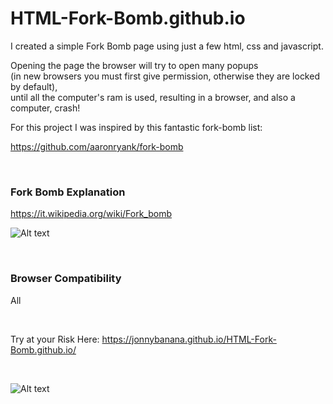 # HTML-Fork-Bomb.github.io

I created a simple Fork Bomb page using just a few html, css and javascript.

Opening the page the browser will try to open many popups </BR>
(in new browsers you must first give permission, otherwise they are locked by default),</BR>
until all the computer's ram is used, resulting in a browser, and also a computer, crash!

For this project I was inspired by this fantastic fork-bomb list:

https://github.com/aaronryank/fork-bomb

</BR>

<h3>Fork Bomb Explanation</h3>

https://it.wikipedia.org/wiki/Fork_bomb

![Alt text](https://raw.githubusercontent.com/JonnyBanana/HTML-Fork-Bomb.github.io/master/img/1300px-Fork_bomb.png)

</BR>

<h3> Browser Compatibility </h3>

All

</BR>

Try at your Risk Here: https://jonnybanana.github.io/HTML-Fork-Bomb.github.io/

</BR>

![Alt text](https://github.com/JonnyBanana/HTML-Fork-Bomb.github.io/blob/master/img/firefox-boom.JPG)
